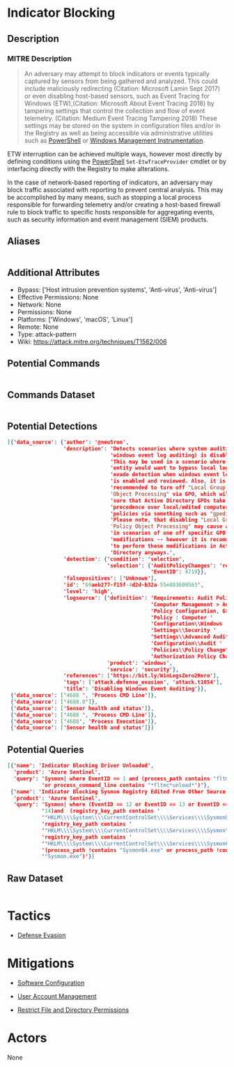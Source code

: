 
# Indicator Blocking

## Description

### MITRE Description

> An adversary may attempt to block indicators or events typically captured by sensors from being gathered and analyzed. This could include maliciously redirecting (Citation: Microsoft Lamin Sept 2017) or even disabling host-based sensors, such as Event Tracing for Windows (ETW),(Citation: Microsoft About Event Tracing 2018) by tampering settings that control the collection and flow of event telemetry. (Citation: Medium Event Tracing Tampering 2018) These settings may be stored on the system in configuration files and/or in the Registry as well as being accessible via administrative utilities such as [PowerShell](https://attack.mitre.org/techniques/T1059/001) or [Windows Management Instrumentation](https://attack.mitre.org/techniques/T1047).

ETW interruption can be achieved multiple ways, however most directly by defining conditions using the [PowerShell](https://attack.mitre.org/techniques/T1059/001) <code>Set-EtwTraceProvider</code> cmdlet or by interfacing directly with the Registry to make alterations.

In the case of network-based reporting of indicators, an adversary may block traffic associated with reporting to prevent central analysis. This may be accomplished by many means, such as stopping a local process responsible for forwarding telemetry and/or creating a host-based firewall rule to block traffic to specific hosts responsible for aggregating events, such as security information and event management (SIEM) products. 

## Aliases

```

```

## Additional Attributes

* Bypass: ['Host intrusion prevention systems', 'Anti-virus', 'Anti-virus']
* Effective Permissions: None
* Network: None
* Permissions: None
* Platforms: ['Windows', 'macOS', 'Linux']
* Remote: None
* Type: attack-pattern
* Wiki: https://attack.mitre.org/techniques/T1562/006

## Potential Commands

```

```

## Commands Dataset

```

```

## Potential Detections

```json
[{'data_source': {'author': '@neu5ron',
                  'description': 'Detects scenarios where system auditing (ie: '
                                 'windows event log auditing) is disabled. '
                                 'This may be used in a scenario where an '
                                 'entity would want to bypass local logging to '
                                 'evade detection when windows event logging '
                                 'is enabled and reviewed. Also, it is '
                                 'recommended to turn off "Local Group Policy '
                                 'Object Processing" via GPO, which will make '
                                 'sure that Active Directory GPOs take '
                                 'precedence over local/edited computer '
                                 'policies via something such as "gpedit.msc". '
                                 'Please note, that disabling "Local Group '
                                 'Policy Object Processing" may cause an issue '
                                 'in scenarios of one off specific GPO '
                                 'modifications -- however it is recommended '
                                 'to perform these modifications in Active '
                                 'Directory anyways.',
                  'detection': {'condition': 'selection',
                                'selection': {'AuditPolicyChanges': 'removed',
                                              'EventID': 4719}},
                  'falsepositives': ['Unknown'],
                  'id': '69aeb277-f15f-4d2d-b32a-55e883609563',
                  'level': 'high',
                  'logsource': {'definition': 'Requirements: Audit Policy : '
                                              'Computer Management > Audit '
                                              'Policy Configuration, Group '
                                              'Policy : Computer '
                                              'Configuration\\Windows '
                                              'Settings\\Security '
                                              'Settings\\Advanced Audit Policy '
                                              'Configuration\\Audit '
                                              'Policies\\Policy Change\\Audit '
                                              'Authorization Policy Change',
                                'product': 'windows',
                                'service': 'security'},
                  'references': ['https://bit.ly/WinLogsZero2Hero'],
                  'tags': ['attack.defense_evasion', 'attack.t1054'],
                  'title': 'Disabling Windows Event Auditing'}},
 {'data_source': ['4688 ', 'Process CMD Line']},
 {'data_source': ['4688.0']},
 {'data_source': ['Sensor health and status']},
 {'data_source': ['4688 ', 'Process CMD Line']},
 {'data_source': ['4688', 'Process Execution']},
 {'data_source': ['Sensor health and status']}]
```

## Potential Queries

```json
[{'name': 'Indicator Blocking Driver Unloaded',
  'product': 'Azure Sentinel',
  'query': 'Sysmon| where EventID == 1 and (process_path contains "fltmc.exe" '
           'or process_command_line contains "*fltmc*unload*")'},
 {'name': 'Indicator Blocking Sysmon Registry Edited From Other Source',
  'product': 'Azure Sentinel',
  'query': 'Sysmon| where (EventID == 12 or EventID == 13 or EventID == '
           '14)and  (registry_key_path contains '
           '"HKLM\\\\System\\\\CurrentControlSet\\\\Services\\\\SysmonDrv\\\\*"or '
           'registry_key_path contains '
           '"HKLM\\\\System\\\\CurrentControlSet\\\\Services\\\\Sysmon\\\\*"or '
           'registry_key_path contains '
           '"HKLM\\\\System\\\\CurrentControlSet\\\\Services\\\\Sysmon64\\\\*")and '
           '(process_path !contains "Sysmon64.exe" or process_path !contains '
           '"Sysmon.exe")'}]
```

## Raw Dataset

```json

```

# Tactics


* [Defense Evasion](../tactics/Defense-Evasion.md)


# Mitigations


* [Software Configuration](../mitigations/Software-Configuration.md)

* [User Account Management](../mitigations/User-Account-Management.md)
    
* [Restrict File and Directory Permissions](../mitigations/Restrict-File-and-Directory-Permissions.md)
    

# Actors

None
